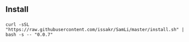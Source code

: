 ## Install

###

```
curl -sSL "https://raw.githubusercontent.com/issakr/SamLi/master/install.sh" | bash -s -- "0.0.7"
```
